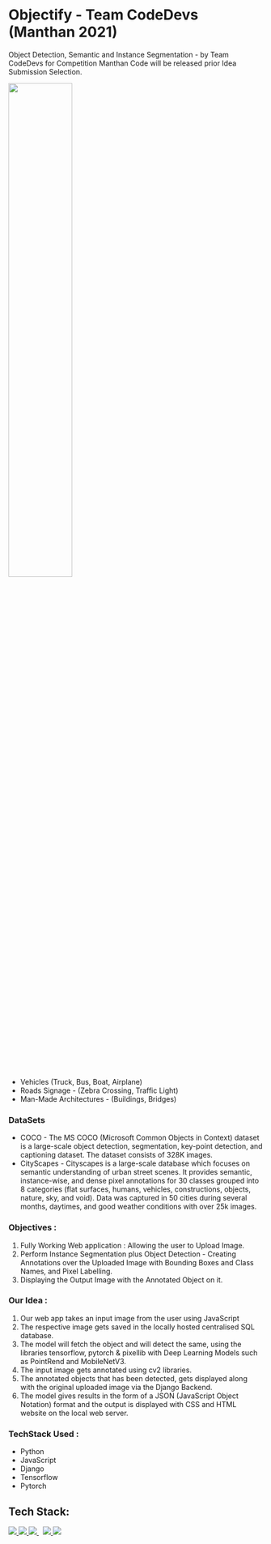 # Objectify - Team CodeDevs (Manthan 2021)
Object Detection, Semantic and Instance Segmentation - by Team CodeDevs for Competition Manthan
Code will be released prior Idea Submission Selection.

<a href="#"><img width="50%" height="auto"  src="https://user-images.githubusercontent.com/78292851/139589354-64f6d6cd-6af8-47f1-aba7-3f87cc92c3a3.png" height="80px"/></a>

- Vehicles (Truck, Bus, Boat, Airplane)
- Roads Signage - (Zebra Crossing, Traffic Light)
- Man-Made Architectures - (Buildings, Bridges)

### DataSets
- COCO - The MS COCO (Microsoft Common Objects in Context) dataset is a large-scale object detection, segmentation, key-point detection, and captioning dataset. The dataset consists of 328K images.
- CityScapes - Cityscapes is a large-scale database which focuses on semantic understanding of urban street scenes. It provides semantic, instance-wise, and dense pixel annotations for 30 classes grouped into 8 categories (flat surfaces, humans, vehicles, constructions, objects, nature, sky, and void). Data was captured in 50 cities during several months, daytimes, and good weather conditions with over 25k images.

### Objectives :
1. Fully Working Web application : Allowing the user to Upload Image.
2. Perform Instance Segmentation plus Object Detection - Creating Annotations over the Uploaded Image with Bounding Boxes and Class Names, and Pixel Labelling.
3. Displaying the Output Image with the Annotated Object on it.

### Our Idea :
1. Our web app takes an input image from the user using JavaScript
2. The respective image gets saved in the locally hosted centralised  SQL database.
3. The model will fetch the object and will detect the same, using the libraries tensorflow, pytorch & pixellib with Deep Learning Models such as PointRend and MobileNetV3. 
4. The input image gets annotated using cv2 libraries.
5. The annotated objects that has been detected, gets displayed along with the original uploaded image via the Django Backend.
6. The model gives results in the form of a JSON (JavaScript Object Notation) format and the output is displayed with CSS and HTML website on the local web server.

### TechStack Used :
- Python
- JavaScript
- Django
- Tensorflow
- Pytorch

## Tech Stack:

<p align="left"> 
    <a href="https://www.tensorflow.org/" target="_blank"> <img src="https://img.icons8.com/color/48/000000/tensorflow.png"/> </a>
    <a href="https://www.python.org" target="_blank"> <img src="https://img.icons8.com/color/48/000000/python.png"/> </a> 
    <a style="padding-right:8px;" href="https://www.djangoproject.com/" target="_blank"> <img src="https://img.icons8.com/ios-filled/50/000000/django.png"/> </a>
   <a href="https://git-scm.com/" target="_blank"> <img src="https://img.icons8.com/color/48/000000/git.png"/> </a> 
     <a href="https://www.geeksforgeeks.org/machine-learning/" target="_blank"> <img src="https://img.icons8.com/external-inipagistudio-mixed-inipagistudio/50/000000/external-machine-learning-data-processing-inipagistudio-mixed-inipagistudio.png"/></a>

</p>

